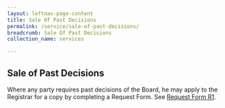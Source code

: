```yaml
---
layout: leftnav-page-content
title: Sale Of Past Decisions
permalink: /service/sale-of-past-decisions/
breadcrumb: Sale Of Past Decisions
collection_name: services

---
```


Sale of Past Decisions
---
Where any party requires past decisions of the Board, he may apply to the Registrar for a copy by completing a Request Form. See [Request Form R1](/files/Form-Request1-Photocopy.pdf).
